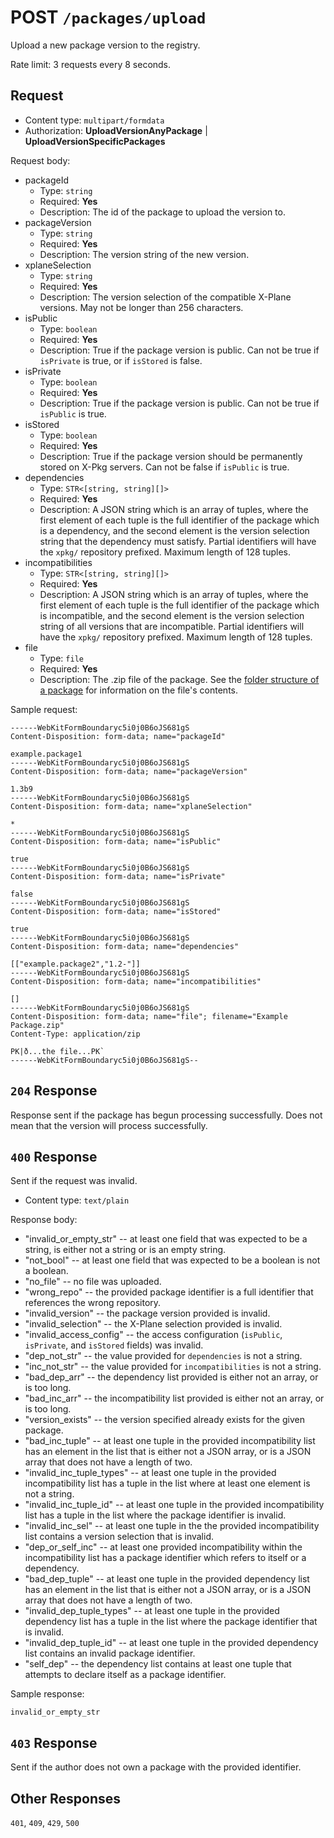 # POST `/packages/upload`

Upload a new package version to the registry.

Rate limit: 3 requests every 8 seconds.

## Request

- Content type: `multipart/formdata`
- Authorization: **UploadVersionAnyPackage** | **UploadVersionSpecificPackages**

Request body:

- packageId
  - Type: `string`
  - Required: **Yes**
  - Description: The id of the package to upload the version to.
- packageVersion
  - Type: `string`
  - Required: **Yes**
  - Description: The version string of the new version.
- xplaneSelection
  - Type: `string`
  - Required: **Yes**
  - Description: The version selection of the compatible X-Plane versions. May not be longer than 256 characters.
- isPublic
  - Type: `boolean`
  - Required: **Yes**
  - Description: True if the package version is public. Can not be true if `isPrivate` is true, or if `isStored` is false.
- isPrivate
  - Type: `boolean`
  - Required: **Yes**
  - Description: True if the package version is public. Can not be true if `isPublic` is true.
- isStored
  - Type: `boolean`
  - Required: **Yes**
  - Description: True if the package version should be permanently stored on X-Pkg servers. Can not be false if `isPublic` is true.
- dependencies
  - Type: `STR<[string, string][]>`
  - Required: **Yes**
  - Description: A JSON string which is an array of tuples, where the first element of each tuple is the full identifier of the package which is a dependency, and the second element is the version selection string that the dependency must satisfy. Partial identifiers will have the `xpkg/` repository prefixed. Maximum length of 128 tuples.
- incompatibilities
  - Type: `STR<[string, string][]>`
  - Required: **Yes**
  - Description: A JSON string which is an array of tuples, where the first element of each tuple is the full identifier of the package which is incompatible, and the second element is the version selection string of all versions that are incompatible. Partial identifiers will have the `xpkg/` repository prefixed. Maximum length of 128 tuples.
- file
  - Type: `file`
  - Required: **Yes**
  - Description: The .zip file of the package. See the [folder structure of a package](/package-developers/packaging.md) for information on the file's contents.

Sample request:

```formdata
------WebKitFormBoundaryc5i0j0B6oJS681gS
Content-Disposition: form-data; name="packageId"

example.package1
------WebKitFormBoundaryc5i0j0B6oJS681gS
Content-Disposition: form-data; name="packageVersion"

1.3b9
------WebKitFormBoundaryc5i0j0B6oJS681gS
Content-Disposition: form-data; name="xplaneSelection"

*
------WebKitFormBoundaryc5i0j0B6oJS681gS
Content-Disposition: form-data; name="isPublic"

true
------WebKitFormBoundaryc5i0j0B6oJS681gS
Content-Disposition: form-data; name="isPrivate"

false
------WebKitFormBoundaryc5i0j0B6oJS681gS
Content-Disposition: form-data; name="isStored"

true
------WebKitFormBoundaryc5i0j0B6oJS681gS
Content-Disposition: form-data; name="dependencies"

[["example.package2","1.2-"]]
------WebKitFormBoundaryc5i0j0B6oJS681gS
Content-Disposition: form-data; name="incompatibilities"

[]
------WebKitFormBoundaryc5i0j0B6oJS681gS
Content-Disposition: form-data; name="file"; filename="Example Package.zip"
Content-Type: application/zip

PK|ð...the file...PK`
------WebKitFormBoundaryc5i0j0B6oJS681gS--
```

## `204` Response

Response sent if the package has begun processing successfully. Does not mean that the version will process successfully.

## `400` Response

Sent if the request was invalid.

- Content type: `text/plain`

Response body:

- "invalid_or_empty_str" -- at least one field that was expected to be a string, is either not a string or is an empty string.
- "not_bool" -- at least one field that was expected to be a boolean is not a boolean.
- "no_file" -- no file was uploaded.
- "wrong_repo" -- the provided package identifier is a full identifier that references the wrong repository.
- "invalid_version" -- the package version provided is invalid.
- "invalid_selection" -- the X-Plane selection provided is invalid.
- "invalid_access_config" -- the access configuration (`isPublic`, `isPrivate`, and `isStored` fields) was invalid.
- "dep_not_str" -- the value provided for `dependencies` is not a string.
- "inc_not_str" -- the value provided for `incompatibilities` is not a string.
- "bad_dep_arr" -- the dependency list provided is either not an array, or is too long.
- "bad_inc_arr" -- the incompatibility list provided is either not an array, or is too long.
- "version_exists" -- the version specified already exists for the given package.
- "bad_inc_tuple" -- at least one tuple in the provided incompatibility list has an element in the list that is either not a JSON array, or is a JSON array that does not have a length of two.
- "invalid_inc_tuple_types" -- at least one tuple in the provided incompatibility list has a tuple in the list where at least one element is not a string.
- "invalid_inc_tuple_id" -- at least one tuple in the provided incompatibility list has a tuple in the list where the package identifier is invalid.
- "invalid_inc_sel" -- at least one tuple in the the provided incompatibility list contains a version selection that is invalid.
- "dep_or_self_inc" -- at least one provided incompatibility within the incompatibility list has a package identifier which refers to itself or a dependency.
- "bad_dep_tuple" -- at least one tuple in the provided dependency list has an element in the list that is either not a JSON array, or is a JSON array that does not have a length of two.
- "invalid_dep_tuple_types" -- at least one tuple in the provided dependency list has a tuple in the list where the package identifier that is invalid.
- "invalid_dep_tuple_id" -- at least one tuple in the provided dependency list contains an invalid package identifier.
- "self_dep" -- the dependency list contains at least one tuple that attempts to declare itself as a package identifier.

Sample response:

```text
invalid_or_empty_str
```

## `403` Response

Sent if the author does not own a package with the provided identifier.

## Other Responses

`401`, `409`, `429`, `500`
